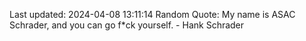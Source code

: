 Last updated: 2024-04-08 13:11:14
Random Quote: My name is ASAC Schrader, and you can go f*ck yourself. - Hank Schrader